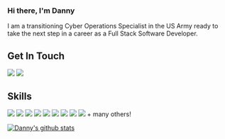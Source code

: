 ### Hi there, I'm Danny
I am a transitioning Cyber Operations Specialist in the US Army ready to take the next step in a career as a Full Stack Software Developer.

## Get In Touch
<a href="mailto:daniel.j.bevan96@gmail.com"><img src="https://img.shields.io/badge/Gmail-D14836?style=for-the-badge&logo=gmail&logoColor=white"/></a> <a href="https://www.linkedin.com/in/daniel-j-bevan/"><img src="https://img.shields.io/badge/LinkedIn-0077B5?style=for-the-badge&logo=linkedin&logoColor=white"/></a>

## Skills
<img src="https://img.shields.io/badge/TypeScript-007ACC?style=for-the-badge&logo=typescript&logoColor=white" /> <img src=" 	https://img.shields.io/badge/JavaScript-F7DF1E?style=for-the-badge&logo=javascript&logoColor=black"/> <img src="https://img.shields.io/badge/Node.js-43853D?style=for-the-badge&logo=node.js&logoColor=white"/> <img src="https://img.shields.io/badge/React-20232A?style=for-the-badge&logo=react&logoColor=61DAFB"/> <img src="https://img.shields.io/badge/HTML5-E34F26?style=for-the-badge&logo=html5&logoColor=white"/> <img src="https://img.shields.io/badge/CSS3-1572B6?style=for-the-badge&logo=css3&logoColor=white"/> <img src="https://img.shields.io/badge/Redux-593D88?style=for-the-badge&logo=redux&logoColor=white" /> <img src="https://img.shields.io/badge/MongoDB-4EA94B?style=for-the-badge&logo=mongodb&logoColor=white" /> <img src="https://img.shields.io/badge/Python-14354C?style=for-the-badge&logo=python&logoColor=white" /> + many others!

[![Danny's github stats](https://github-readme-stats.vercel.app/api?username=Dbevan770&theme=transparent)](https://github.com/anuraghazra/github-readme-stats)

<!--
**Dbevan770/Dbevan770** is a ✨ _special_ ✨ repository because its `README.md` (this file) appears on your GitHub profile.

Here are some ideas to get you started:

- 🔭 I’m currently working on ...
- 🌱 I’m currently learning ...
- 👯 I’m looking to collaborate on ...
- 🤔 I’m looking for help with ...
- 💬 Ask me about ...
- 📫 How to reach me: ...
- 😄 Pronouns: ...
- ⚡ Fun fact: ...
-->
